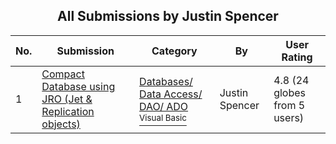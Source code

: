 ﻿<div align="center">

## All Submissions by Justin Spencer

</div>

No.  | Submission | Category | By   | User Rating
---- | ---------- | -------- | ---- | -----------
1 | [Compact Database using JRO \(Jet & Replication objects\)<br />](https://github.com/Planet-Source-Code/justin-spencer-compact-database-using-jro-jet-replication-objects__1-8274) | [Databases/ Data Access/ DAO/ ADO<br /><sup>Visual Basic</sup>](../ByCategory/databases-data-access-dao-ado__1-6.md) | Justin Spencer | 4.8 (24 globes from 5 users)
